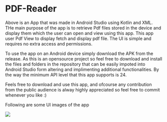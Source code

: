 # PDF-Reader

Above is an App that was made in Android Studio using Kotlin and XML. THe main purpose of the app is to retrieve Pdf files stored in the device and display them which the user can open and view using this app. This app user Pdf View to display fetch and display pdf file. The UI is simple and requires no extra access and permissions.

To use the app on an Android device simply download the APK from the release. As this is an opensource project so feel free to download and install the files and folders in the repository that can be easily impoted into Android Studio form altering and implimenting additional functionalities. By the way the minimum API level that this app supports is 24.

Feels free to download and use this app, and ofcourse any contribution from the public audience is alway highly appreciated so feel free to commit whenever you like :)

Following are some UI images of the app

<img src="https://github.com/umairkhalidx/PDF-Reader/assets/109782978/e0bf10de-3774-4275-af18-aa94566f0f9d">

